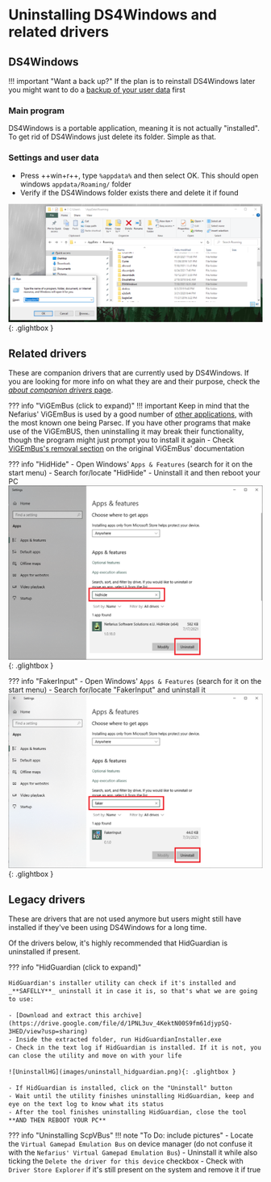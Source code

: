 # Uninstalling DS4Windows and related drivers

## DS4Windows

!!! important "Want a back up?"
    If the plan is to reinstall DS4Windows later you might want to do a [backup of your user data](../managing-user-data) first

### Main program

DS4Windows is a portable application, meaning it is not actually "installed". To get rid of DS4Windows just delete its folder. Simple as that.

### Settings and user data

- Press ++win+r++, type `%appdata%` and then select OK. This should open windows `appdata/Roaming/` folder
- Verify if the DS4Windows folder exists there and delete it if found

![DS4WRoaming.png](images/DS4WRoaming.png){: .glightbox }  

## Related drivers

These are companion drivers that are currently used by DS4Windows. If you are looking for more info on what they are and their purpose, check the [_about companion drivers_ page](../../about-ds4windows/companion-drivers/).

??? info "ViGEmBus (click to expand)"
    !!! important 
        Keep in mind that the Nefarius' ViGEmBus is used by a good number of [other applications](https://github.com/ViGEm/ViGEmBus#known-users-of-vigem), with the most known one being Parsec. If you have other programs that make use of the ViGEmBUS, then uninstalling it may break their functionality, though the program might just prompt you to install it again
    - Check [ViGEmBus's removal section](https://vigem.org/projects/ViGEm/How-to-Install/#removal) on the original ViGEmBus' documentation

??? info "HidHide"
    - Open Windows' `Apps & Features` (search for it on the start menu)
    - Search for/locate "HidHide"
    - Uninstall it and then reboot your PC
    ![HidHideUninstall.png](images/HidHideUninstall.png){: .glightbox } 

??? info "FakerInput"
    - Open Windows' `Apps & Features` (search for it on the start menu)
    - Search for/locate "FakerInput" and uninstall it
    ![FakerInputUninstall.png](images/FakerInputUninstall.png){: .glightbox } 

## Legacy drivers

These are drivers that are not used anymore but users might still have installed if they've been using DS4Windows for a long time.

Of the drivers below, it's highly recommended that HidGuardian is uninstalled if present.

??? info "HidGuardian (click to expand)"
    
    HidGuardian's installer utility can check if it's installed and _**SAFELLY**_ uninstall it in case it is, so that's what we are going to use:

    - [Download and extract this archive](https://drive.google.com/file/d/1PNL3uv_4KektN00S9fm61djypSQ-3HED/view?usp=sharing)
    - Inside the extracted folder, run HidGuardianInstaller.exe
    - Check in the text log if HidGuardian is installed. If it is not, you can close the utility and move on with your life

    ![UninstallHG](images/uninstall_hidguardian.png){: .glightbox }

    - If HidGuardian is installed, click on the "Uninstall" button
    - Wait until the utility finishes uninstalling HidGuardian, keep and eye on the text log to know what its status
    - After the tool finishes uninstalling HidGuardian, close the tool **AND THEN REBOOT YOUR PC**

??? info "Uninstalling ScpVBus"
    !!! note "To Do: include pictures"
    - Locate the `Virtual Gamepad Emulation Bus` on device manager (do not confuse it with the `Nefarius' Virtual Gamepad Emulation Bus`)
    - Uninstall it while also ticking the `Delete the driver for this device` checkbox
    - Check with `Driver Store Explorer` if it's still present on the system and remove it if true